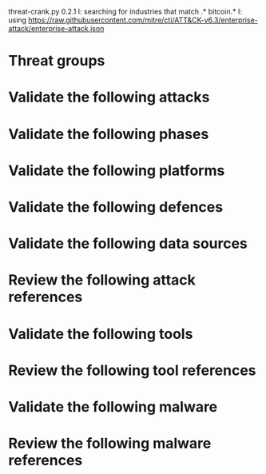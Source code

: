 threat-crank.py 0.2.1
I: searching for industries that match .* bitcoin.*
I: using https://raw.githubusercontent.com/mitre/cti/ATT&CK-v6.3/enterprise-attack/enterprise-attack.json
# Threat groups


# Validate the following attacks


# Validate the following phases


# Validate the following platforms


# Validate the following defences


# Validate the following data sources


# Review the following attack references


# Validate the following tools


# Review the following tool references


# Validate the following malware


# Review the following malware references


